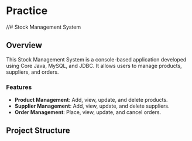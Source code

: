 # Practice
//# Stock Management System

## Overview

This Stock Management System is a console-based application developed using Core Java, MySQL, and JDBC. It allows users to manage products, suppliers, and orders.

### Features
- **Product Management**: Add, view, update, and delete products.
- **Supplier Management**: Add, view, update, and delete suppliers.
- **Order Management**: Place, view, update, and cancel orders.

## Project Structure


